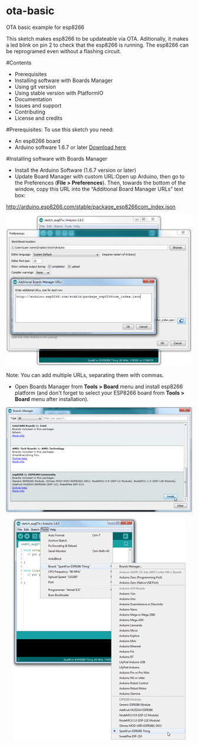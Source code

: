# ota-basic
OTA basic example for esp8266

This sketch makes esp8266 to be updateable via OTA. Aditionally, it makes a led blink on pin 2 to check that the esp8266 is running.
The esp8266 can be reprogramed even without a flashing circuit.

#Contents
  * Prerequisites
  * Installing software with Boards Manager
  * Using git version
  * Using stable version with PlatformIO
  * Documentation
  * Issues and support
  * Contributing
  * License and credits

#Prerequisites:
To use this sketch you need:
  - An esp8266 board
  - Arduino software 1.6.7 or later [Download here](https://www.arduino.cc/en/Main/Software)

#Installing software with Boards Manager
 * Install the Arduino Software (1.6.7 version or later)
 * Update Board Manager with custom URL:Open up Arduino, then go to the Preferences (**File > Preferences**). Then, towards the bottom of the window, copy this URL into the “Additional Board Manager URLs” text box:

  http://arduino.esp8266.com/stable/package_esp8266com_index.json

 <p align="center"><img src ="./img/arduino-board-manager-link.png?raw=true"></p>

 Note: You can add multiple URLs, separating them with commas.
 
 * Open Boards Manager from **Tools > Board** menu and install esp8266 platform (and don't forget to select your ESP8266 board from **Tools > Board** menu after installation).
 
 <p align="center"><img src ="./img/arduino-board-install.png?raw=true"></p>
 <p align="center"><img src ="./img/arduino-board-select.png?raw=true"></p>
